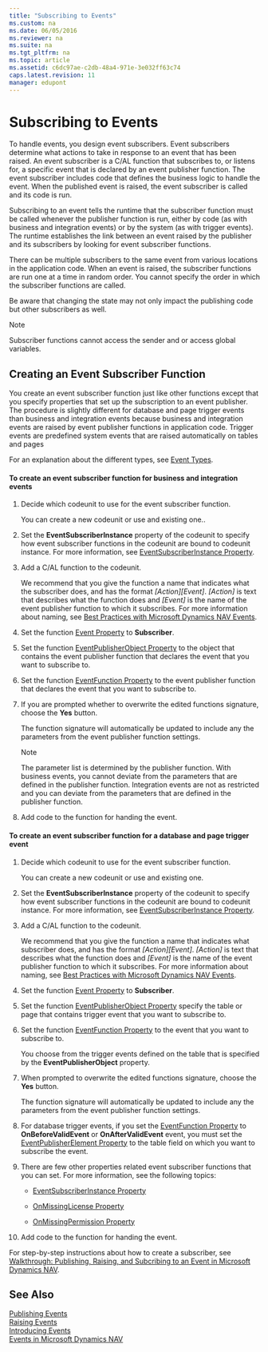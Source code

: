 ```yaml
---
title: "Subscribing to Events"
ms.custom: na
ms.date: 06/05/2016
ms.reviewer: na
ms.suite: na
ms.tgt_pltfrm: na
ms.topic: article
ms.assetid: c6dc97ae-c2db-48a4-971e-3e032ff63c74
caps.latest.revision: 11
manager: edupont
---
```

# Subscribing to Events
To handle events, you design event subscribers. Event subscribers determine what actions to take in response to an event that has been raised. An event subscriber is a C\/AL function that subscribes to, or listens for, a specific event that is declared by an event publisher function. The event subscriber includes code that defines the business logic to handle the event. When the published event is raised, the event subscriber is called and its code is run.  
  
 Subscribing to an event tells the runtime that the subscriber function must be called whenever the publisher function is run, either by code \(as with business and integration events\) or by the system \(as with trigger events\). The runtime establishes the link between an event raised by the publisher and its subscribers by looking for event subscriber functions.  
  
 There can be multiple subscribers to the same event from various locations in the application code. When an event is raised, the subscriber functions are run one at a time in random order. You cannot specify the order in which the subscriber functions are called.  
  
 Be aware that changing the state may not only impact the publishing code but other subscribers as well.  
  
> [!NOTE]  
>  Subscriber functions cannot access the sender and or access global variables.  
  
## Creating an Event Subscriber Function  
 You create an event subscriber function just like other functions except that you specify properties that set up the subscription to an event publisher. The procedure is slightly different for database and page trigger events than business and integration events because business and integration events are raised by event publisher functions in application code. Trigger events are predefined system events that are raised automatically on tables and pages  
  
 For an explanation about the different types, see [Event Types](Event-Types.md).  
  
#### To create an event subscriber function for business and integration events  
  
1.  Decide which codeunit to use for the event subscriber function.  
  
     You can create a new codeunit or use and existing one..  
  
2.  Set the **EventSubscriberInstance** property of the codeunit to specify how event subscriber functions in the codeunit are bound to codeunit instance. For more information, see [EventSubscriberInstance Property](EventSubscriberInstance-Property.md).  
  
3.  Add a C\/AL function to the codeunit.  
  
     We recommend that you give the function a name that indicates what the subscriber does, and has the format *\[Action\]\[Event\]*. *\[Action\]* is text that describes what the function does and *\[Event\]* is the name of the event publisher function to which it subscribes. For more information about naming, see [Best Practices with Microsoft Dynamics NAV Events](Best-Practices-with-Microsoft-Dynamics-NAV-Events.md).  
  
4.  Set the function [Event Property](Event-Property.md) to **Subscriber**.  
  
5.  Set the function [EventPublisherObject Property](EventPublisherObject-Property.md) to the object that contains the event publisher function that declares the event that you want to subscribe to.  
  
6.  Set the function [EventFunction Property](EventFunction-Property.md) to the event publisher function that declares the event that you want to subscribe to.  
  
7.  If you are prompted whether to overwrite the edited functions signature, choose the **Yes** button.  
  
     The function signature will automatically be updated to include any the parameters from the event publisher function settings.  
  
    > [!NOTE]  
    >  The parameter list is determined by the publisher function. With business events, you cannot deviate from the parameters that are defined in the publisher function. Integration events are not as restricted and you can deviate from the parameters that are defined in the publisher function.  
  
8.  Add code to the function for handing the event.  
  
#### To create an event subscriber function for a database and page trigger event  
  
1.  Decide which codeunit to use for the event subscriber function.  
  
     You can create a new codeunit or use and existing one.  
  
2.  Set the **EventSubscriberInstance** property of the codeunit to specify how event subscriber functions in the codeunit are bound to codeunit instance. For more information, see [EventSubscriberInstance Property](EventSubscriberInstance-Property.md).  
  
3.  Add a C\/AL function to the codeunit.  
  
     We recommend that you give the function a name that indicates what subscriber does, and has the format *\[Action\]\[Event\]*. *\[Action\]* is text that describes what the function does and *\[Event\]* is the name of the event publisher function to which it subscribes. For more information about naming, see [Best Practices with Microsoft Dynamics NAV Events](Best-Practices-with-Microsoft-Dynamics-NAV-Events.md).  
  
4.  Set the function [Event Property](Event-Property.md) to **Subscriber**.  
  
5.  Set the function [EventPublisherObject Property](EventPublisherObject-Property.md) specify the table or page that contains trigger event that you want to subscribe to.  
  
6.  Set the function [EventFunction Property](EventFunction-Property.md) to the event that you want to subscribe to.  
  
     You choose from the trigger events defined on the table that is specified by the **EventPublisherObject** property.  
  
7.  When prompted to overwrite the edited functions signature, choose the **Yes** button.  
  
     The function signature will automatically be updated to include any the parameters from the event publisher function settings.  
  
8.  For database trigger events, if you set the [EventFunction Property](EventFunction-Property.md) to **OnBeforeValidEvent** or **OnAfterValidEvent** event, you must set the [EventPublisherElement Property](EventPublisherElement-Property.md) to the table field on which you want to subscribe the event.  
  
9. There are few other properties related event subscriber functions that you can set. For more information, see the following topics:  
  
    -   [EventSubscriberInstance Property](EventSubscriberInstance-Property.md)  
  
    -   [OnMissingLicense Property](OnMissingLicense-Property.md)  
  
    -   [OnMissingPermission Property](OnMissingPermission-Property.md)  
  
10. Add code to the function for handing the event.  
  
 For step\-by\-step instructions about how to create a subscriber, see [Walkthrough: Publishing, Raising, and Subcribing to an Event in Microsoft Dynamics NAV](../Topic/Walkthrough:%20Publishing,%20Raising,%20and%20Subcribing%20to%20an%20Event%20in%20Microsoft%20Dynamics%20NAV.md).  
  
## See Also  
 [Publishing Events](Publishing-Events.md)   
 [Raising Events](Raising-Events.md)   
 [Introducing Events](Introducing-Events.md)   
 [Events in Microsoft Dynamics NAV](Events-in-Microsoft-Dynamics-NAV.md)